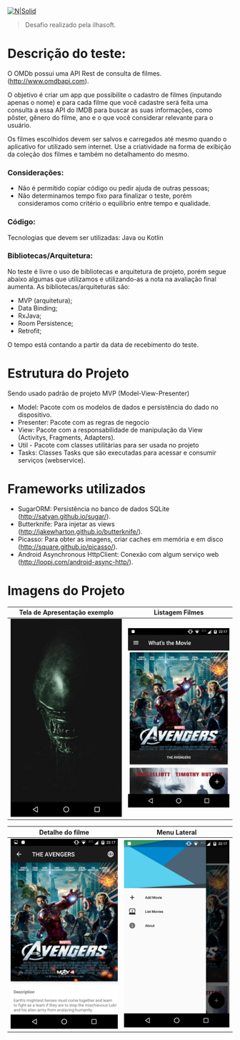 [![N|Solid](http://i68.tinypic.com/a2vzth.png)](https://nodesource.com/products/nsolid)
>Desafio realizado pela ilhasoft. 


# Descrição do teste:

O OMDb possui uma API Rest de consulta de filmes. (http://www.omdbapi.com).

O objetivo é criar um app que possibilite o cadastro de filmes (inputando apenas o nome) e para cada filme que você cadastre será feita uma consulta a essa API do IMDB para buscar as suas informações, como pôster, gênero do filme, ano e o que você considerar relevante para o usuário.

Os filmes escolhidos devem ser salvos e carregados até mesmo quando o aplicativo for utilizado sem internet. Use a criatividade na forma de exibição da coleção dos filmes e também no detalhamento do mesmo.

### Considerações:

- Não é permitido copiar código ou pedir ajuda de outras pessoas;
- Não determinamos tempo fixo para finalizar o teste, porém consideramos como critério o equilíbrio entre tempo e qualidade.

### Código:

Tecnologias que devem ser utilizadas:
Java ou Kotlin

### Bibliotecas/Arquitetura:

No teste é livre o uso de bibliotecas e arquitetura de projeto, porém segue abaixo algumas que utilizamos e utilizando-as a nota na avaliação final aumenta. As bibliotecas/arquiteturas são:

- MVP (arquitetura);
- Data Binding;
- RxJava;
- Room Persistence;
- Retrofit;

O tempo está contando a partir da data de recebimento do teste.

# Estrutura do Projeto
Sendo usado padrão de projeto MVP (Model-View-Presenter)

 - Model: Pacote com os modelos de dados e persistência do dado no dispositivo.
 - Presenter: Pacote com as regras de negocio
 - View: Pacote com a responsabilidade de manipulação da View (Activitys, Fragments, Adapters).
 - Util - Pacote com classes utilitárias para ser usada no projeto
 - Tasks: Classes Tasks que são executadas para acessar e consumir serviços (webservice).

# Frameworks utilizados

 - SugarORM: Persistência no banco de dados SQLite (http://satyan.github.io/sugar/).
 - Butterknife: Para injetar as views (http://jakewharton.github.io/butterknife/).
 - Picasso: Para obter as imagens, criar caches em memória e em disco (http://square.github.io/picasso/).
 - Android Asynchronous HttpClient: Conexão com algum serviço web (http://loopj.com/android-async-http/).

# Imagens do Projeto

Tela de Apresentação exemplo             |  Listagem Filmes
:-------------------------:|:-------------------------:
![](/documentacao/imagens_app/tela_splash.png)  |  ![](/documentacao/imagens_app/tela_listagem.png)


Detalhe do filme             |  Menu Lateral
:-------------------------:|:-------------------------:
![](/documentacao/imagens_app/tela_detalhe_filme.png)  |  ![](/documentacao/imagens_app/tela_menu_lateral.png)
